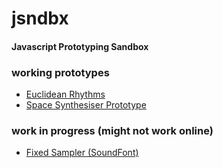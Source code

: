 # jsndbx
#### Javascript Prototyping Sandbox

### working prototypes
* [Euclidean Rhythms](euclidean.html)
* [Space Synthesiser Prototype](space-prototype.html)

### work in progress (might not work online)
* [Fixed Sampler (SoundFont)](fixam.html)
